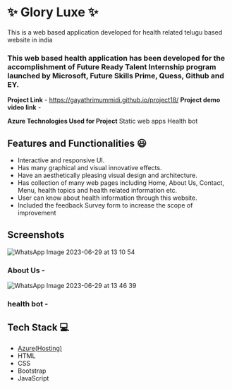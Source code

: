 # ✨ Glory Luxe ✨ 

This is a web based application developed for health related telugu based website in india

### This web based health application has been developed for the accomplishment of Future Ready Talent Internship program launched by Microsoft, Future Skills Prime, Quess, Github and EY.


**Project Link** - https://gayathrimummidi.github.io/project18/
**Project demo video link** -

**Azure Technologies Used for Project**
Static web apps
Health bot

## Features and Functionalities 😃

- Interactive and responsive UI.
- Has many graphical and visual innovative effects.
- Have an aesthetically pleasing visual design and architecture.
- Has collection of many web pages including Home, About Us, Contact, Menu, health topics and health related information etc.
- User can know about health information through this website.
- Included the feedback Survey form to increase the scope of improvement 

## Screenshots

 


![WhatsApp Image 2023-06-29 at 13 10 54](https://github.com/gayathrimummidi/project18/assets/109512103/a0ff480f-d72c-44a6-a833-26c2774080fd)

   

### About Us -



![WhatsApp Image 2023-06-29 at 13 46 39](https://github.com/gayathrimummidi/project18/assets/109512103/0e4a1ebe-1fc3-4d55-8a89-6b7fe2b66e31)


### health bot -





## Tech Stack 💻

- [Azure(Hosting)](https://azure.microsoft.com/en-in/features/azure-portal/)
- HTML
- CSS
- Bootstrap
- JavaScript
